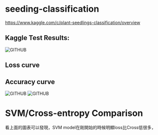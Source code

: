 # seeding-classification

https://www.kaggle.com/c/plant-seedlings-classification/overview

## Kaggle Test Results:
![GITHUB]( https://i.imgur.com/mNkaHIV.png "KaggleResults")

## Loss curve

## Accuracy curve
![GITHUB](https://i.imgur.com/hgWTEfc.png "KaggleResults")
![GITHUB](https://i.imgur.com/PTQMewT.png "KaggleResults")
# SVM/Cross-entropy Comparison
  看上面的圖表可以發現，SVM model在剛開始的時候明顯loss比Cross低很多，

